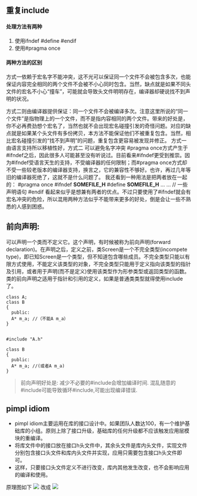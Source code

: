 ## 重复include
#### 处理方法有两种
1. 使用ifndef #define #endif
2. 使用#pragma once

#### 两种方法的区别
方式一依赖于宏名字不能冲突，这不光可以保证同一个文件不会被包含多次，也能保证内容完全相同的两个文件不会被不小心同时包含。当然，缺点就是如果不同头文件的宏名不小心“撞车”，可能就会导致头文件明明存在，编译器却硬说找不到声明的状况。

方式二则由编译器提供保证：同一个文件不会被编译多次。注意这里所说的“同一个文件”是指物理上的一个文件，而不是指内容相同的两个文件。带来的好处是，你不必再费劲想个宏名了，当然也就不会出现宏名碰撞引发的奇怪问题。对应的缺点就是如果某个头文件有多份拷贝，本方法不能保证他们不被重复包含。当然，相比宏名碰撞引发的“找不到声明”的问题，重复包含更容易被发现并修正。
方式一由语言支持所以移植性好，方式二 可以避免名字冲突
#pragma once方式产生于#ifndef之后，因此很多人可能甚至没有听说过。目前看来#ifndef更受到推崇。因为#ifndef受语言天生的支持，不受编译器的任何限制；而#pragma once方式却不受一些较老版本的编译器支持，换言之，它的兼容性不够好。也许，再过几年等旧的编译器死绝了，这就不是什么问题了。
我还看到一种用法是把两者放在一起的：
#pragma once
#ifndef __SOMEFILE_H__
#define __SOMEFILE_H__
... ... // 一些声明语句
#endif
看起来似乎是想兼有两者的优点。不过只要使用了#ifndef就会有宏名冲突的危险，所以混用两种方法似乎不能带来更多的好处，倒是会让一些不熟悉的人感到困惑。


## 前向声明:

可以声明一个类而不定义它。这个声明，有时候被称为前向声明(forward declaration)。在声明之后，定义之前，类Screen是一个不完全类型(incompete type)，即已知Screen是一个类型，但不知道包含哪些成员。不完全类型只能以有限方式使用，不能定义该类型的对象，不完全类型只能用于定义指向该类型的指针及引用，或者用于声明(而不是定义)使用该类型作为形参类型或返回类型的函数。类的前向声明之适用于指针和引用的定义，如果是普通类类型就得使用include了。

	
```
class A;  
class B  
{  
  public:  
  A* m_a; //（不能A m_a）  
}  
  
  
#include "A.h"  
  
class B  
{  
  public:  
  A* m_a; //(或者A m_a)  
}  
```

> 前向声明好处是: 
减少不必要的#include会增加编译时间. 混乱随意的#include可能导致循环#include,可能出现编译错误.


## pimpl idiom
- pimpl idiom主要运用在库的接口设计中。如果团队人数达100，有一个维护基础库的小组。原则上除了接口升级，基础库的任何升级都不应该触发应用层模块的重编译。
- 将库文件中的接口放在接口h头文件中，其余头文件是库内头文件，实现文件分别包含接口头文件和库内头文件并实现，应用只需要包含接口h头文件即可。
- 这样，只要接口头文件定义不进行改变，库内其他发生改变，也不会影响应用的编译和使用。

原理图如下
![](http://mmbiz.qpic.cn/mmbiz/pldYwMfYJpjz6L19006FFhUjtyqykj3OscIOwprWjpFh6yicxoKMuUtMxcJibLaesAb5jj1hPcF3unkmtxXtgbrg/640?wx_fmt=png&tp=webp&wxfrom=5&wx_lazy=1)
改成
![](http://mmbiz.qpic.cn/mmbiz/pldYwMfYJpjz6L19006FFhUjtyqykj3OxeSMXiaCt8Fjr7bSlNnV5iahZyhVuy9LgoEvvv0trRwmhoAHAvVIWh2A/640?wx_fmt=png&tp=webp&wxfrom=5&wx_lazy=1)
